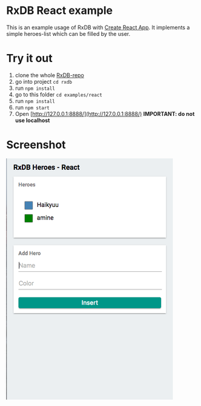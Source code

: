 # RxDB React example
This is an example usage of RxDB with [Create React App](https://github.com/facebookincubator/create-react-app). It implements a simple heroes-list which can be filled by the user.

# Try it out
1. clone the whole [RxDB-repo](https://github.com/pubkey/rxdb)
2. go into project `cd rxdb`
3. run `npm install`
4. go to this folder `cd examples/react`
3. run `npm install`
4. run `npm start`
5. Open [http://127.0.0.1:8888/](http://127.0.0.1:8888/) **IMPORTANT: do not use localhost**


# Screenshot

![Screenshot](docfiles/screenshot.png?raw=true)
